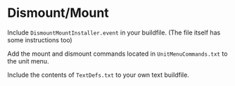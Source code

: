 # Dismount/Mount

Include `DismountMountInstaller.event` in your buildfile. (The file itself has some instructions too)  

Add the mount and dismount commands located in `UnitMenuCommands.txt` to the unit menu.  

Include the contents of `TextDefs.txt` to your own text buildfile.  
